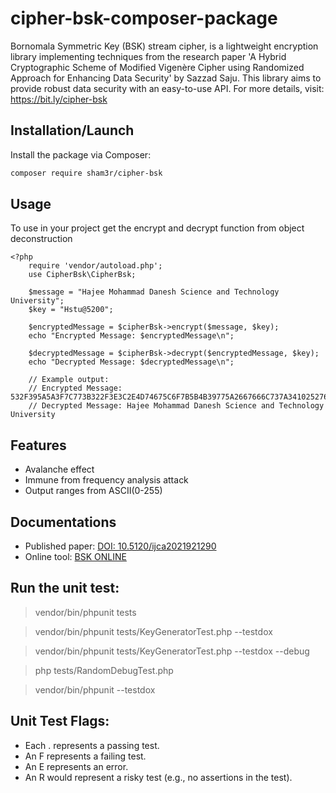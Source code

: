 # cipher-bsk-composer-package
Bornomala Symmetric Key (BSK) stream cipher, is a lightweight encryption library implementing techniques from the research paper 'A Hybrid Cryptographic Scheme of Modified Vigenère Cipher using Randomized Approach for Enhancing Data Security' by Sazzad Saju. This library aims to provide robust data security with an easy-to-use API. For more details, visit: https://bit.ly/cipher-bsk

## Installation/Launch

Install the package via Composer:

```bash
composer require sham3r/cipher-bsk
```


## Usage
To use in your project get the encrypt and decrypt function from object deconstruction

```
<?php
    require 'vendor/autoload.php';
    use CipherBsk\CipherBsk;

    $message = "Hajee Mohammad Danesh Science and Technology University";
    $key = "Hstu@5200";

    $encryptedMessage = $cipherBsk->encrypt($message, $key);
    echo "Encrypted Message: $encryptedMessage\n";
    
    $decryptedMessage = $cipherBsk->decrypt($encryptedMessage, $key);
    echo "Decrypted Message: $decryptedMessage\n";
    
    // Example output:
    // Encrypted Message: 532F395A5A3F7C773B322F3E3C2E4D74675C6F7B5B4B39775A2667666C737A341025276556267441424B783F6C4F5F754B45645071777933
    // Decrypted Message: Hajee Mohammad Danesh Science and Technology University
```

## Features
- Avalanche effect 
- Immune from frequency analysis attack
- Output ranges from ASCII(0-255)

## Documentations
- Published paper: [DOI: 10.5120/ijca2021921290](https://www.ijcaonline.org/archives/volume183/number2/31897-2021921290)
- Online tool: [BSK ONLINE](https://sazzad-saju.github.io/BSK-Online/)




## Run the unit test: 

> vendor/bin/phpunit tests

> vendor/bin/phpunit tests/KeyGeneratorTest.php --testdox

> vendor/bin/phpunit tests/KeyGeneratorTest.php --testdox --debug

> php tests/RandomDebugTest.php

> vendor/bin/phpunit --testdox


## Unit Test Flags: 

* Each . represents a passing test.
* An F represents a failing test.
* An E represents an error.
* An R would represent a risky test (e.g., no assertions in the test).